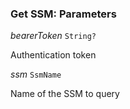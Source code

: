 

### Get SSM: Parameters  
  
<article>

*bearerToken* `String?` 

Authentication token

</article>
<article>

*ssm* `SsmName` 

Name of the SSM to query

</article>

